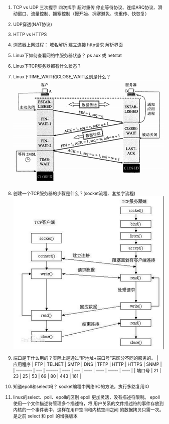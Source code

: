 1. TCP vs UDP 三次握手 四次挥手 超时重传 停止等待协议、连续ARQ协议、滑动窗口、流量控制、拥塞控制（慢开始、拥塞避免、快重传、快恢复）
2. UDP穿透(NAT协议)
3. HTTP vs HTTPS
4. 浏览器上网过程： 域名解析 建立连接 http请求 解析界面
5. Linux下如何查看网络中服务器状态？
ps aux 或 netstat
6. Linux下TCP服务器都有什么状态？
7. Linux下TIME_WAIT和CLOSE_WAIT区别是什么？
![20191017194157.png](https://raw.githubusercontent.com/itisl/Pic_Bed/master/img/20191017194157.png)

8. 创建一个TCP服务器的步骤是什么？(socket流程、套接字流程)
![20191017194216.png](https://raw.githubusercontent.com/itisl/Pic_Bed/master/img/20191017194216.png)

9. 端口是干什么用的？实际上是通过“IP地址+端口号”来区分不同的服务的。
    | 应用程序 | FTP | TELNET | SMTP | DNS | TFTP | HTTP | HTTPS | SNMP |
    | -------- | --- | ------ | ---- | --- | ---- | ---- | ----- | ---- |
    | 端口号   | 21  | 23     | 25   | 53  | 69   | 80   | 443   | 161  |
10. 知道epoll和select吗？
socket编程中网络I/O的方法，执行多路复用IO
11. linux的select、poll、epoll的区别
epoll 更加灵活，没有描述符限制。 epoll 使用一个文件描述符管理多个描述符，将 用户关系的文件描述符的事件存放到内核的一个事件表中，这样在用户空间和内核空间之间 的数据拷贝只需一次。是之前 select 和 poll 的增强版本


